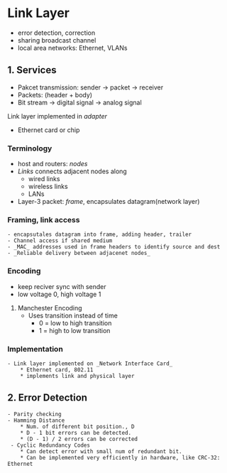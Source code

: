 # Link Layer

-   error detection, correction
-   sharing broadcast channel
-   local area networks: Ethernet, VLANs

## 1. Services

-   Pakcet transmission: sender -> packet -> receiver
-   Packets: (header + body)
-   Bit stream -> digital signal -> analog signal

Link layer implemented in _adapter_

-   Ethernet card or chip

### Terminology

-   host and routers: _nodes_
-   _Links_ connects adjacent nodes along
    -   wired links
    -   wireless links
    -   LANs
-   Layer-3 packet: _frame_, encapsulates datagram(network layer)

### Framing, link access

    - encapsutales datagram into frame, adding header, trailer
    - Channel access if shared medium
    - _MAC_ addresses used in frame headers to identify source and dest
    - _Reliable delivery between adjacenet nodes_

### Encoding

-   keep reciver sync with sender
-   low voltage 0, high voltage 1

1. Manchester Encoding
    - Uses transition instead of time
        - 0 = low to high transition
        - 1 = high to low transition

### Implementation

    - Link layer implemented on _Network Interface Card_
        * Ethernet card, 802.11
        * implements link and physical layer

## 2. Error Detection

    - Parity checking
    - Hamming Distance
        * Num. of different bit position., D
        * D - 1 bit errors can be detected.
        * (D - 1) / 2 errors can be corrected
     - Cyclic Redundancy Codes
        * Can detect error with small num of redundant bit.
        * Can be implemented very efficiently in hardware, like CRC-32: Ethernet
